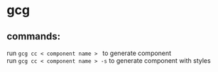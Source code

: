 # gcg

## commands:

run <code>gcg cc < component name > </code> to generate component <br/>
run <code>gcg cc < component name > -s</code> to generate component with styles
